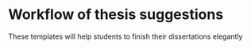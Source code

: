 # Workflow of thesis suggestions 
These templates will help students to finish their dissertations elegantly
